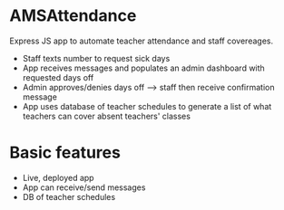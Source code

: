 # AMSAttendance
Express JS app to automate teacher attendance and staff covereages.

- Staff texts number to request sick days
- App receives messages and populates an admin dashboard with requested days off
- Admin approves/denies days off --> staff then receive confirmation message
- App uses database of teacher schedules to generate a list of what teachers can cover absent teachers' classes

# Basic features
- Live, deployed app
- App can receive/send messages
- DB of teacher schedules